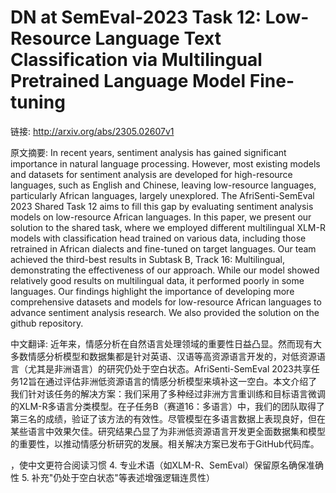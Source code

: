 # DN at SemEval-2023 Task 12: Low-Resource Language Text Classification via Multilingual Pretrained Language Model Fine-tuning

链接: http://arxiv.org/abs/2305.02607v1

原文摘要:
In recent years, sentiment analysis has gained significant importance in
natural language processing. However, most existing models and datasets for
sentiment analysis are developed for high-resource languages, such as English
and Chinese, leaving low-resource languages, particularly African languages,
largely unexplored. The AfriSenti-SemEval 2023 Shared Task 12 aims to fill this
gap by evaluating sentiment analysis models on low-resource African languages.
In this paper, we present our solution to the shared task, where we employed
different multilingual XLM-R models with classification head trained on various
data, including those retrained in African dialects and fine-tuned on target
languages. Our team achieved the third-best results in Subtask B, Track 16:
Multilingual, demonstrating the effectiveness of our approach. While our model
showed relatively good results on multilingual data, it performed poorly in
some languages. Our findings highlight the importance of developing more
comprehensive datasets and models for low-resource African languages to advance
sentiment analysis research. We also provided the solution on the github
repository.

中文翻译:
近年来，情感分析在自然语言处理领域的重要性日益凸显。然而现有大多数情感分析模型和数据集都是针对英语、汉语等高资源语言开发的，对低资源语言（尤其是非洲语言）的研究仍处于空白状态。AfriSenti-SemEval 2023共享任务12旨在通过评估非洲低资源语言的情感分析模型来填补这一空白。本文介绍了我们针对该任务的解决方案：我们采用了多种经过非洲方言重训练和目标语言微调的XLM-R多语言分类模型。在子任务B（赛道16：多语言）中，我们的团队取得了第三名的成绩，验证了该方法的有效性。尽管模型在多语言数据上表现良好，但在某些语言中效果欠佳。研究结果凸显了为非洲低资源语言开发更全面数据集和模型的重要性，以推动情感分析研究的发展。相关解决方案已发布于GitHub代码库。

，使中文更符合阅读习惯
4. 专业术语（如XLM-R、SemEval）保留原名确保准确性
5. 补充"仍处于空白状态"等表述增强逻辑连贯性）
